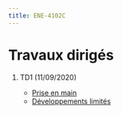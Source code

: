 ```yaml
---
title: ENE-4102C
---
```


# Travaux dirigés

1. TD1 (11/09/2020)

	- [Prise en main](td1-part1.html)
	- [Développements limités](td1-part2.html)


